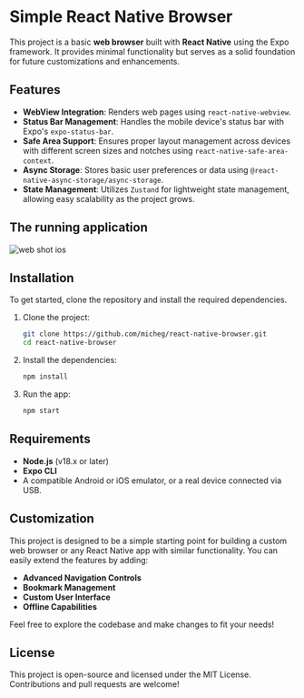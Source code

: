 # Simple React Native Browser

This project is a basic **web browser** built with **React Native** using the Expo framework. It provides minimal functionality but serves as a solid foundation for future customizations and enhancements.

## Features

- **WebView Integration**: Renders web pages using `react-native-webview`.
- **Status Bar Management**: Handles the mobile device's status bar with Expo's `expo-status-bar`.
- **Safe Area Support**: Ensures proper layout management across devices with different screen sizes and notches using `react-native-safe-area-context`.
- **Async Storage**: Stores basic user preferences or data using `@react-native-async-storage/async-storage`.
- **State Management**: Utilizes `Zustand` for lightweight state management, allowing easy scalability as the project grows.

## The running application

![web shot ios](https://github.com/user-attachments/assets/9e12c16f-5f91-49d5-b0b6-70b0adfa6f62)

## Installation

To get started, clone the repository and install the required dependencies.

1. Clone the project:

   ```bash
   git clone https://github.com/micheg/react-native-browser.git
   cd react-native-browser
   ```

2. Install the dependencies:

   ```bash
   npm install
   ```

3. Run the app:

   ```bash
   npm start
   ```

## Requirements

- **Node.js** (v18.x or later)
- **Expo CLI**
- A compatible Android or iOS emulator, or a real device connected via USB.

## Customization

This project is designed to be a simple starting point for building a custom web browser or any React Native app with similar functionality. You can easily extend the features by adding:

- **Advanced Navigation Controls**
- **Bookmark Management**
- **Custom User Interface**
- **Offline Capabilities**

Feel free to explore the codebase and make changes to fit your needs!

## License

This project is open-source and licensed under the MIT License. Contributions and pull requests are welcome!
